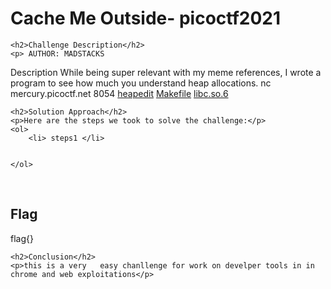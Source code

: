 
<!DOCTYPE html>
<html>

<body>
    <h1>Cache Me Outside- picoctf2021</h1>

    <h2>Challenge Description</h2>
    <p> AUTHOR: MADSTACKS

Description
While being super relevant with my meme references, I wrote a program to see how much you understand heap allocations. nc mercury.picoctf.net 8054 <a href="https://mercury.picoctf.net/static/85f5530e5e150bf7d34b46fabbb11933/heapedit">heapedit</a> <a href="https://mercury.picoctf.net/static/85f5530e5e150bf7d34b46fabbb11933/Makefile">Makefile</a> 
<a href="https://mercury.picoctf.net/static/85f5530e5e150bf7d34b46fabbb11933/libc.so.6"> libc.so.6</a>
</p>
 
    <h2>Solution Approach</h2>
    <p>Here are the steps we took to solve the challenge:</p>
    <ol>
        <li> steps1 </li>
       
    
    </ol>
<br>
    <h2>Flag</h2>
    <p class="flag">flag{}
</p>

    <h2>Conclusion</h2>
    <p>this is a very   easy chanllenge for work on develper tools in in chrome and web exploitations</p>
</body>
</html>


